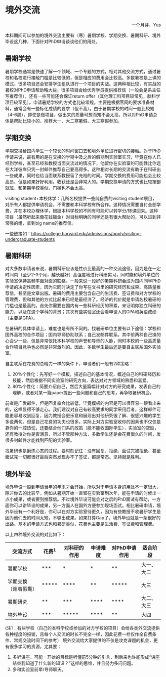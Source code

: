 
# **境外交流**

<p align="right">一个月芽、Yus</p>

本科期间可以参加的境外交流主要有（寒）暑期学校、学期交换、暑期科研、境外毕设这几种，下面针对PhD申请谈谈他们的用处。

## **暑期学校**

暑期学校通常是快速了解一个领域、一个专题的方式，相对其他交流方式，通过暑校和名校进行接触门槛是比较低的，但是相应的费用会比较高。多数暑校是上课的模式，很多项目还会安排学生组队进行一个项目的实战。这两种相比较，有实战的暑校对PhD申请帮助略大些，很多项目会给优秀学员提供推荐信（一般会是系主任写推荐信），还有一些可能还会保证return offer（其他理工科项目较常见，脑科学项目较罕见）。申请暑期学校的方式也比较常规，主要是根据官网的要求准备材料，通常会有一些标化成绩的要求（但不高）。由于暑期学校的时间一般比较短（4-6周），即使是做项目，做出来的质量可想而知不会太高，所以对PhD申请总体是帮助比较小的，推荐大一、大二寒暑假、大三寒假参加。

## **学期交换**

学期交换给国内学生一个较长的时间窗口去和境外单位进行密切的接触。对于PhD申请来说，最有用的是在交换的学期中及之后的假期到实验室实习，毕竟在你人已经到学校，甚至已经和教授当面交流过的情况下，他留你在实验室的可能性比你远在大洋彼岸只凭一封邮件推荐自己要高得多。这种相对长期的交流有助于在科研出一些成果，同时也给当面联系教授留了充裕的时间。学期交换的费用可能也会比较高昂，但是如果好好利用，收获还是会非常大的。学期交换申请的方式也比较按部就班，和暑期学校类似，门槛也不会太高。

visiting student+本校休学：几所名校提供一些纯自费的visiting student项目，对所有人都提供申请机会，不需要和本科学校有所合作。这种情况需要自付全部学费，并在本校办理休学，根据本科学校的不同有可能可以转学分/转课回来。这种项目（虽然听起来像花钱镀金）对目标明确的同学还是有很大帮助的，可以进到非常强的组，拿到big name的推荐信。

一些链接如：https://college.harvard.edu/admissions/apply/visiting-undergraduate-students

## **暑期科研**

对大多数申请者来说，暑期科研应该是性价比最高的一种交流途径，因为是在一定时间内（至少2-3个月，越长越好）高强度地进行科研实习，同时能和境外单位的实验室保持高频率面对面的联络。一般来说一段好的暑期科研会成为国内同学PhD申请的决定性因素，因为它同时决定了你写在文书里的研究经历和成果、高质量推荐信，甚至是文章出版。暑研的费用主要包含自己的生活费、签证费和对方学校的管理费，但和其他的方式比起来已经是最经济了。经济的代价就是申请名校暑研的门槛也是最高的。首先你需要在国内有一些科研经历的积累，来证明你独立科研的能力，以及在这个学科的背景；其次有些实验室还会看申请人的GPA和英语成绩（主要是GPA）。

在暑研的具体申请上，难度也是有所不同的。找暑研单位主要有以下途径：学校和国外高校的合作项目；国内导师协助联系；自己发邮件联系。其中前两种自己操的心会少一些，但是非常依托本科学校的声誉和导师的人脉，同时本校的一些高质量合作项目竞争也必然是非常激烈的。因此，多数学生最后还是要自主联系国外实验室。

自主联系在花费的总精力一样的条件下，申请者们一般有2种策略：

1. 20%个性化：先写好一个模板，描述自己的基本情况，概述自己的科研经历和技能，然后根据不同实验室的研究方向，表达对对方领域的熟悉和喜爱。
2. 80%个性化：简要介绍自己，然后大量篇幅针对对方的研究成果，发表自己的理解，或者对某一篇paper提出一些问题和自己的思考，再争取暑研机会。

前者是广发邮件，但是回复率会比较低，毕竟模板的内容是可以很容易一眼看出来的，这样显得不够走心。我们建议对自己有较高要求的同学采用后者，这样邮件可能更容易收到回复，因为教授会更乐意和展现出对他研究很了解、很感兴趣的学生多说两句。但是自己花费的功夫也很多。实际上对方实验室收你的因素也不仅仅是靠你的一腔热忱，还要结合他们系的政策（能不能收国际学生），实验室的空缺，还有教授对你是否满意，所以不管那种方法，多数学生还是会花费很久的时间，发很多封邮件才能找到匹配的实验室。

找暑研也是磨炼心态的过程。要时刻记住：没有回复、拒绝、面试完被拒绝、甚至面试完一切都很好最后突然发现办不了签证，都是常态。坚持就是胜利。

## **境外毕设**

境外毕设一般到申请当年的年末才会开始，所以对于申请本身的用处不一定很大，除非你去的比较早，例如从暑期开始一直留在实验室到次年，能在申请的时候出一点小成果，或者要到推荐信。不过境外毕设可能会对之后的PhD面试有帮助，一方面你可以讲毕设的成果，另一方面人在国外方便参加现场面试。相比暑研申请，境外毕设有一个利好是，你可以在对方实验室待更久，因为有些教授不收暑研学生是因为他们去的时间太短，不够出成果。如果打算Gap了，境外毕设就是一条很好的出路。基本的申请方式也和暑研类似，花费也主要是生活费、签证费和管理费。

以上四种境外交流的对比如下：

| 交流方式             | 花费<sup>1</sup> | 对科研的作用 | 申请难度 | 对PhD申请作用 | 适合阶段   |
| -------------------- | ---------------- | ------------ | -------- | ------------- | ---------- |
| 暑期学校             | ***              | *            | *        | **            | 大一、大二 |
| 学期交换（连着假期） | \*\****          | **\*\*       | **       | \**\*\*\*     | 大三       |
| 暑期研究             | **               | ***          | **\*\*   | **\*\*        | 大二、大三 |
| 境外毕设             | ***              | **\*\*\*     | **\*\*   | **            | 大四       |

(注1：有些学校（自己的本科学校或参加的对方学校的项目）会给各类外交流提供各种程度的报销，且每个人交流的时长不完全一样，因此花费一栏仅作全自费条件、常规交流时间下的参考）
境外交流给大家提供的不仅是攻克课题的机会，更有很多学习的资源，尤其要：

1. 多听讲座，可能一开始的目标是听懂前5分钟的引言，到后来也许能形成“讲座结束我知道了什么新的知识？”这样的思维，并且努力多问问题。
2. 多和实验室前辈/导师聊天。
